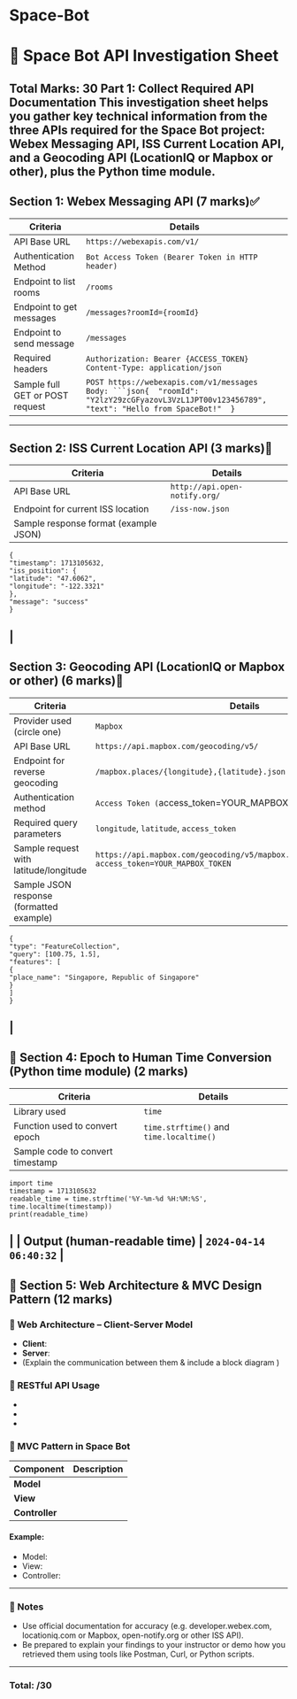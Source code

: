 # Space-Bot

# 🚀 Space Bot API Investigation Sheet
**Total Marks: 30**
**Part 1: Collect Required API Documentation**
This investigation sheet helps you gather key technical information from the three
APIs required for the Space Bot project: **Webex Messaging API**, **ISS Current
Location API**, and a **Geocoding API** (LocationIQ or Mapbox or other), plus the
Python time module.
---
## Section 1: Webex Messaging API (7 marks)✅
| Criteria | Details |
|---------|---------|
| API Base URL | `https://webexapis.com/v1/` |
| Authentication Method | `Bot Access Token (Bearer Token in HTTP header)` |
| Endpoint to list rooms | `/rooms` |
| Endpoint to get messages | `/messages?roomId={roomId}` |
| Endpoint to send message | `/messages` |
| Required headers | `Authorization: Bearer {ACCESS_TOKEN} Content-Type: application/json` |
| Sample full GET or POST request | `POST https://webexapis.com/v1/messages Body: ```json{	"roomId": "Y2lzY29zcGFyazovL3VzL1JPT00v123456789",	"text": "Hello from SpaceBot!"	}` |
---
## Section 2: ISS Current Location API (3 marks)
| Criteria | Details |
|---------|---------|
| API Base URL | `http://api.open-notify.org/` |
| Endpoint for current ISS location | `/iss-now.json` |
| Sample response format (example JSON) |
```
{
"timestamp": 1713105632,
"iss_position": {
"latitude": "47.6062",
"longitude": "-122.3321"
},
"message": "success"
}
```
|
---
## Section 3: Geocoding API (LocationIQ or Mapbox or other) (6 marks)
| Criteria | Details |
|---------|---------|
| Provider used (circle one) | `Mapbox` |
| API Base URL | `https://api.mapbox.com/geocoding/v5/` |
| Endpoint for reverse geocoding | `/mapbox.places/{longitude},{latitude}.json` |
| Authentication method | `Access Token (`access_token=YOUR_MAPBOX_TOKEN` |
| Required query parameters | `longitude`, `latitude`, `access_token` |
| Sample request with latitude/longitude | `https://api.mapbox.com/geocoding/v5/mapbox.places/100.75,1.5.json?access_token=YOUR_MAPBOX_TOKEN` |
| Sample JSON response (formatted example) |
```
{
"type": "FeatureCollection",
"query": [100.75, 1.5],
"features": [
{
"place_name": "Singapore, Republic of Singapore"
}
]
}
```
|
---
## 🚀 Section 4: Epoch to Human Time Conversion (Python time module) (2 marks)
| Criteria | Details |
|---------|---------|
| Library used | `time` |
| Function used to convert epoch | `time.strftime()` and `time.localtime()` |
| Sample code to convert timestamp |
```
import time
timestamp = 1713105632
readable_time = time.strftime('%Y-%m-%d %H:%M:%S', time.localtime(timestamp))
print(readable_time)
```
|
| Output (human-readable time) | `2024-04-14 06:40:32` |
---
## 🚀 Section 5: Web Architecture & MVC Design Pattern (12 marks)
### 🚀 Web Architecture – Client-Server Model
- **Client**:
- **Server**:
- (Explain the communication between them & include a block diagram )
### 🚀 RESTful API Usage
-
-
-
### 🚀 MVC Pattern in Space Bot
| Component | Description |
|------------|-------------|
| **Model** | |
| **View** | |
| **Controller** | |
#### Example:
- Model:
- View:
- Controller:
---
### 🚀 Notes
- Use official documentation for accuracy (e.g. developer.webex.com, locationiq.com
or Mapbox, open-notify.org or other ISS API).
- Be prepared to explain your findings to your instructor or demo how you retrieved
them using tools like Postman, Curl, or Python scripts.
---
### Total: /30
